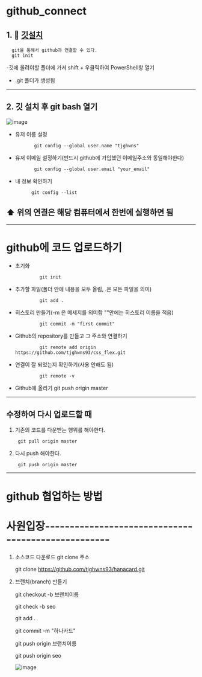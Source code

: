 # github_connect

## 1. 🛀 [깃설치](https://git-scm.com/download/win)

      git을 통해서 github과 연결할 수 있다.
      git init

-깃에 올려야할 폴더에 가서 shift + 우클릭하여 PowerShell창 열기




- .git 폴더가 생성됨
------------------
## 2. 깃 설치 후 git bash 열기

![image](https://user-images.githubusercontent.com/129016977/235418160-2616dd0e-8e32-45ea-9a25-5dd6a81cf03f.png)

* 유저 이름 설정

             git config --global user.name "tjghwns"

* 유저 이메일 설정하기(반드시 github에 가입했던 이메일주소와 동일해야한다)

             git config --global user.email "your_email"
             
* 내 정보 확인하기

            git config --list



## ⬆️ 위의 연결은 해당 컴퓨터에서 한번에 실행하면 됨
-------------------------

# github에 코드 업로드하기

   * 초기화
   
                  git init
   
   * 추가할 파일(폴더 안에 내용을 모두 올림, .은 모든 파일을 의미)
   
                  git add .
                  
   * 히스토리 만들기(-m 은 메세지를 의미함 ""안에는 히스토리 이름을 적음)
   
                  git commit -m "first commit"
      
   * Github의 repository를 만들고 그 주소와 연결하기
   
                  git remote add origin https://github.com/tjghwns93/css_flex.git

   * 연결이 잘 되었는지 확인하기(사용 안해도 됨)

                  git remote -v
                  
   * Github에 올리기
                  git push origin master

----------------------------------
## 수정하여 다시 업로드할 때 

1. 기존의 코드를 다운받는 행위를 해야한다.

        git pull origin master
        
2. 다시 push 해야한다.

        git push origin master 
        
        
----------------------------------------------------
# github 협업하는 방법





# 사원입장---------------------------------------------------


1. 소스코드 다운로드
   git clone 주소
   
   git clone https://github.com/tjghwns93/hanacard.git
   
2. 브랜치(branch) 만들기

   git checkout -b 브랜치이름
   
   git check -b seo
   
   git add .
   
   git commit -m "하나카드"
   
   git push origin 브랜치이름
   
   git push origin seo
   
   ![image](https://github.com/tjghwns93/github_connect/assets/129016977/33a6c7b4-8a5d-4cfa-b5a1-66734fd382f1)

